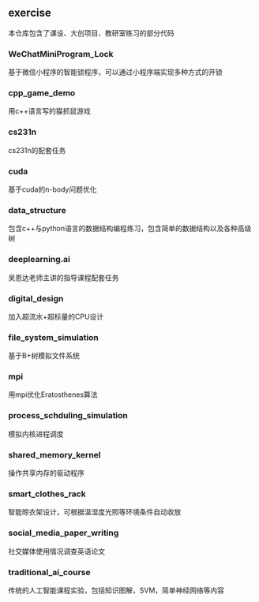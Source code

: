 ## exercise

本仓库包含了课设、大创项目、教研室练习的部分代码



### WeChatMiniProgram_Lock

基于微信小程序的智能锁程序，可以通过小程序端实现多种方式的开锁



### cpp_game_demo

用c++语言写的猫抓鼠游戏



### cs231n

cs231n的配套任务



### cuda

基于cuda的n-body问题优化



### data_structure

包含c++与python语言的数据结构编程练习，包含简单的数据结构以及各种高级树



### deeplearning.ai

吴恩达老师主讲的指导课程配套任务



### digital_design

加入超流水+超标量的CPU设计



### file_system_simulation

基于B+树模拟文件系统



### mpi

用mpi优化Eratosthenes算法



### process_schduling_simulation

模拟内核进程调度



### shared_memory_kernel

操作共享内存的驱动程序



### smart_clothes_rack

智能晾衣架设计，可根据温湿度光照等环境条件自动收放



### social_media_paper_writing

社交媒体使用情况调查英语论文



### traditional_ai_course

传统的人工智能课程实验，包括知识图解，SVM，简单神经网络等内容

